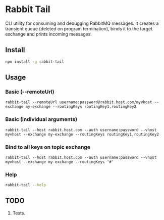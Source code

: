 # Rabbit Tail

CLI utility for consuming and debugging RabbitMQ messages. It creates a transient queue (deleted on program termination), binds it to the target exchange and prints incoming messages.

## Install

```sh
npm install -g rabbit-tail
```

## Usage

### Basic (--remoteUrl)

```
rabbit-tail --remoteUrl username:password@rabbit.host.com/myvhost --exchange my-exchange --routingKeys routingKey1,routingKey2
```

### Basic (individual arguments)
```
rabbit-tail --host rabbit.host.com --auth username:password --vhost myvhost --exchange my-exchange --routingKeys routingKey1,routingKey2
```

### Bind to all keys on topic exchange
```
rabbit-tail --host rabbit.host.com --auth username:password --vhost myvhost --exchange my-exchange --routingKeys '#'
```

### Help
```sh
rabbit-tail --help
```

## TODO

1. Tests.
